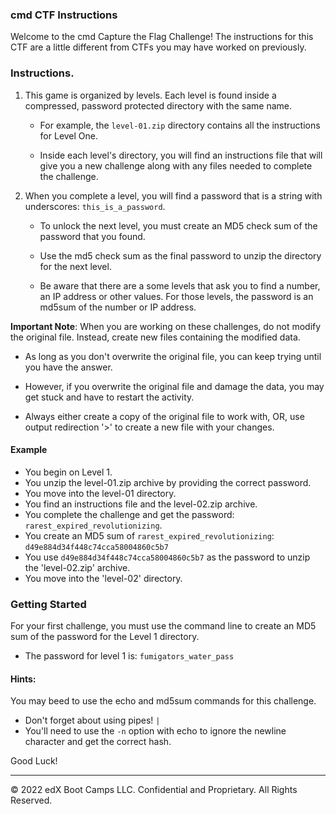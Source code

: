 ### cmd CTF Instructions 

Welcome to the cmd Capture the Flag Challenge! The instructions for this CTF are a little different from CTFs you may have worked on previously. 


### Instructions. 

1. This game is organized by levels. Each level is found inside a compressed, password protected directory with the same name.

    - For example, the `level-01.zip` directory contains all the instructions for Level One.

    - Inside each level's directory, you will find an instructions file that will give you a new challenge along with any files needed to complete the challenge.

2. When you complete a level, you will find a password that is a string with underscores: `this_is_a_password`.

    - To unlock the next level, you must create an MD5 check sum of the password that you found.

    - Use the md5 check sum as the final password to unzip the directory for the next level.

    - Be aware that there are a some levels that ask you to find a number, an IP address or other values. For those levels, the password is an md5sum of the number or IP address.


**Important Note**: When you are working on these challenges, do not modify the original file. Instead, create new files containing the modified data.

* As long as you don't overwrite the original file, you can keep trying until you have the answer.

* However, if you overwrite the original file and damage the data, you may get stuck and have to restart the activity. 

* Always either create a copy of the original file to work with, OR, use output redirection '>' to create a new file with your changes.


#### Example 

- You begin on Level 1.
- You unzip the level-01.zip archive by providing the correct password.
- You move into the level-01 directory.
- You find an instructions file and the level-02.zip archive.
- You complete the challenge and get the password: `rarest_expired_revolutionizing`.
- You create an MD5 sum of `rarest_expired_revolutionizing`: `d49e884d34f448c74cca58004860c5b7`
- You use `d49e884d34f448c74cca58004860c5b7` as the password to unzip the 'level-02.zip' archive.
- You move into the 'level-02' directory.

### Getting Started

For your first challenge, you must use the command line to create an MD5 sum of the password for the Level 1 directory. 

- The password for level 1 is: `fumigators_water_pass`

#### Hints:
You may beed to use the echo and md5sum commands for this challenge. 
- Don't forget about using pipes! `|`
- You'll need to use the `-n` option with echo to ignore the newline character and get the correct hash.

Good Luck!


---

© 2022 edX Boot Camps LLC. Confidential and Proprietary. All Rights Reserved.  